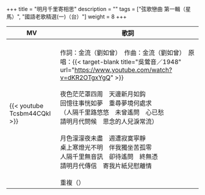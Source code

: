 +++
title = "明月千里寄相思"
description = ""
tags = ["弦歌戀曲 第一輯（星馬）", "國語老歌精選(一)（台）"]
weight = 8
+++

MV  | 歌詞  
--------------|-------
{{< youtube Tcsbm44CQkI >}}|<br/>作詞：金流（劉如曾）　作曲：金流（劉如曾）　原唱：{{< target-blank title="吳鶯音／1948" url="https://www.youtube.com/watch?v=dKR2OTgxYgQ" >}}<br/><br/>夜色茫茫罩四周　天邊新月如鈎<br/>回憶往事恍如夢　重尋夢境何處求 <br/>（人隔千里路悠悠　未曾遙問　心已愁<br/>請明月代問候　思念的人兒淚常流）<br/><br/>月色濛濛夜未盡　週遭寂寞寧靜<br/>桌上寒燈光不明　伴我獨坐苦孤零<br/>人隔千里無音訊　卻待遙問　終無憑<br/>請明月代傳信　寄我片紙兒慰離情<br/><br/> 重複（）
